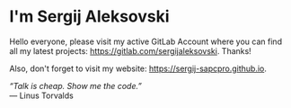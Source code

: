 <h1>I'm Sergij Aleksovski</h1>

Hello everyone, please visit my active GitLab Account where you can find all my latest projects: https://gitlab.com/sergijaleksovski. Thanks!<br>

Also, don't forget to visit my website: https://sergij-sapcpro.github.io.

<em>“Talk is cheap. Show me the code.”</em><br>
― Linus Torvalds
<!--
**Sergij-SApcPro/Sergij-SApcPro** is a ✨ _special_ ✨ repository because its `README.md` (this file) appears on your GitHub profile.

Here are some ideas to get you started:

- 🔭 I’m currently working on ...
- 🌱 I’m currently learning ...
- 👯 I’m looking to collaborate on ...
- 🤔 I’m looking for help with ...
- 💬 Ask me about ...
- 📫 How to reach me: ...
- 😄 Pronouns: ...
- ⚡ Fun fact: ...
-->
